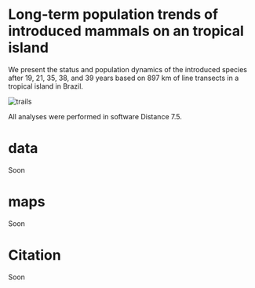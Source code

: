 # Long-term population trends of introduced mammals on an tropical island
We present the status and population dynamics of the introduced species after 19, 21, 35, 38, and 39 years based on 897 km of line transects in a tropical island in Brazil.

![trails](https://github.com/LEEClab/anchieta_mammals/assets/65490803/2d49ce51-8779-451c-ac03-f5141db2de0f)



All analyses were performed in software Distance 7.5.

# data
Soon

# maps
Soon

# Citation
Soon
